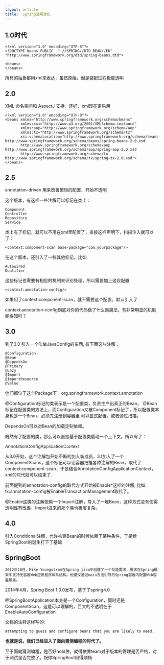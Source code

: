 ```yaml
---
layout: article
title:  Spring注解演化
---
```


## 1.0时代

```
<?xml version="1.0" encoding="UTF-8"?>
<!DOCTYPE beans PUBLIC  "-//SPRING//DTD BEAN//EN" "http://www.springframework.org/dtd/spring-beans.dtd">

<beans>
</beans>
```
所有的抽象都用xml来表达，虽然原始，但是装配过程极度透明


## 2.0

XML 命名空间和 AspectJ 支持，还好，xml现在更易用

```
<?xml version="1.0" encoding="UTF-8"?>
<beans xmlns="http://www.springframework.org/schema/beans"
	   xmlns:xsi="http://www.w3.org/2001/XMLSchema-instance"
	   xmlns:aop="http://www.springframework.org/schema/aop"
	   xmlns:tx="http://www.springframework.org/schema/tx"
	   xsi:schemaLocation="http://www.springframework.org/schema/beans http://www.springframework.org/schema/beans/spring-beans-2.0.xsd
       http://www.springframework.org/schema/aop http://www.springframework.org/schema/aop/spring-aop-2.0.xsd
       http://www.springframework.org/schema/tx http://www.springframework.org/schema/tx/spring-tx-2.0.xsd">
</beans>       
```


## 2.5

annotation-driven 用来改善繁琐的配置，开始不透明

这个版本，有这样一些注解可以标记在类上：

```
Component
Controller
Repository
Service
```

类上有了标记，就可以不用在xml里配置了，直接这样声明下，扫描注入就可以了：

```
<context:component-scan base-package="com.yourpackage"/>
```

在这个版本，还引入了一些其他标记，比如
```
Autowired
Qualifier
```
这些标记也需要有相应的机制来识别处理，所以需要加上这段配置

```
<context:annotation-config/> 
```

如果用了context:component-scan，就不需要这个配置，默认引入了


context:annotation-config到底对你的代码做了什么黑魔法，有非常明显的机制能得知吗？ 


## 3.0

到了3.0 引入一个叫做JavaConfig的东西, 有下面这些注解：

```
@Configuration
@Bean
@DependsOn
@Primary
@Lazy
@Import
@ImportResource
@Value
```
他们都位于这个Package下：org.springframework.context.annotation

@Configuration标记的类表示是一个配置类，负责生产出真正的Bean， @Bean标记在配置类的方法上，而Configuration又被Component标记了，所以配置类本身也是一个Bean，必须先注册到容器里
可以显式配置，或者通过扫描。

DependsOn可以对Bean的加载定制依赖。

既然有了配置的类，那么可以直接基于配置类启动一个上下文，所以有了：

AnnotationConfigApplicationContext


从3.0开始，这个注解包开始不断的加入新成员，3.1加入了一个ComponentScans，这个标记可以让容器扫描各种注解的Bean，取代了context:component-scan，于是结合AnnotationConfigApplicationContext，xml的时代就可以结束了.


前面提到的annotation-config的取代方式开始被Enable*这样的注解, 比如tx:annotation-config被EnableTransactionManagement取代了。

@Enable这类的注解依赖一个Import注解，导入了一堆Bean，这种方式没有使得透明性有改善，Import进来的那个类也极度复杂。


## 4.0

引入Conditional注解，允许构建Bean的时候依赖于某种条件，于是给SpringBoot的诞生打下了基础


## SpringBoot

```
2012年10月，Mike Youngstrom在Spring jira中创建了一个功能需求，要求在Spring框架中支持无容器Web应用程序体系结构。他建议通过main方法引导的Spring容器内配置Web容器服务。
```

2014年4月，Spring Boot 1.0.0发布，基于了spring4.0

@SpringBootApplication本身是一个Configuration，同时还是ComponentScan，这是可以理解的，巨大的不透明在于EnableAutoConfiguration

文档的注释这样写的:
```
attempting to guess and configure beans that you are likely to need.
```

**也就是说，我们已经进入了面向猜测编程的时代了。**


至于面向猜测编程，是否好hold住，就得依靠team对于版本的管理是否严格，对于测试是否完整了。祝你SpringBoot用得顺畅




